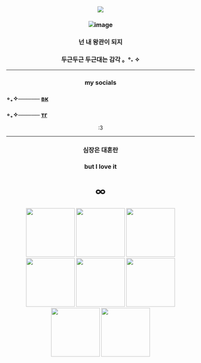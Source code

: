 ### <p align="center"> ![](https://komarev.com/ghpvc/?username=kaizenyann&color=blue)
### <p align="center"> ![image](https://i.pinimg.com/736x/ae/7d/f8/ae7df81edf26048cba80730e57a41cec.jpg)
### <p align="center">넌 내 왕관이 되지
### <p align="center">   두근두근 두근대는 감각  。°˖ ✧
____ 

### <p align="center">my socials
### ∘₊✧───── [вк](https://vk.com/kaizenyan)
### ∘₊✧───── [тг](https://t.me/kaizenyan)
<p align="center"> :3
  
____
  
### <p align="center"> 심장은 대혼란
### <p align="center"> but I love it
# <p align="center">∞

<p align="center"> <img src="https://media.tenor.com/WFby2jaWmacAAAAj/txt-ppulbatu.gif"<width="130" height="130">
<img src="https://media.tenor.com/LfXkK-A6b-8AAAAd/gaon-xdinary-heroes.gif"<width="130" height="130">
<img src="https://media1.tenor.com/m/zk5HWRxLuBIAAAAd/beomgyu-cutie-%EB%B2%94%EA%B7%9C.gif"<width="130" height="130">
<img src="https://media1.tenor.com/m/SdF8q7C4Z78AAAAd/xdinary-heroes-gaon-xdinary-heroes-jiseok.gif"<width="130" height="130">
<img src="https://media1.tenor.com/m/XEG1y6PbO3gAAAAd/byuntear-txt.gif"<width="130" height="130">
<img src="https://media1.tenor.com/m/JxOPntQrz-QAAAAd/xdinary-heroes-xdhluvs.gif"<width="130" height="130">
<img src="https://media1.tenor.com/m/k5L6bvfqi1cAAAAd/beomgyu-txt.gif"<width="130" height="130">
<img src="https://media.tenor.com/0px_qIBQaBQAAAAj/ppulbatu-dagonyang.gif"<width="130" height="130">
